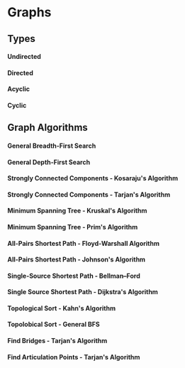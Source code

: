 # Graphs

## Types

#### Undirected
#### Directed
#### Acyclic
#### Cyclic

## Graph Algorithms

#### General Breadth-First Search
#### General Depth-First Search

#### Strongly Connected Components - Kosaraju's Algorithm
#### Strongly Connected Components - Tarjan's Algorithm

#### Minimum Spanning Tree - Kruskal's Algorithm 
#### Minimum Spanning Tree - Prim's Algorithm

#### All-Pairs Shortest Path - Floyd-Warshall Algorithm
#### All-Pairs Shortest Path - Johnson's Algorithm

#### Single-Source Shortest Path - Bellman–Ford
#### Single Source Shortest Path - Dijkstra's Algorithm

#### Topological Sort - Kahn's Algorithm
#### Topolobical Sort - General BFS

#### Find Bridges - Tarjan's Algorithm
#### Find Articulation Points - Tarjan's Algorithm
